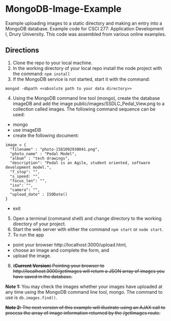 # MongoDB-Image-Example
Example uploading images to a static directory and making an entry into a MongoDB database.  Example code for CSCI 277: Application Development I, Drury University.  This code was assembled from various online examples.

## Directions
1. Clone the repo to your local machine.
2. In the working directory of your local repo install the node
project with the command: `npm install`
3. If the MongoDB service is not started, start it with the command:
```
mongod -dbpath <<absolute path to your data directory>>
```
4. Using the MongoDB command line tool (mongo), create the database imageDB and add the image public/images/SSDLC_Pedal_View.png to a collection called images.  The following command sequence can be used:
  * mongo
  * use imageDB
  * create the following document:
  ```
  image = {
    "filename" : "photo-1581092930041.png", 
    "photo_name" : "Pedal Model",
    "album" : "tech drawings", 
    "description": "Pedal is an Agile, student oriented, software development model.",
    "f_stop": "",
    "s_speed: "",
    "focus_len": "",
    "iso": "",
    "camera": "",
    "upload_date" : ISODate()
  }
  ```
  * exit
5. Open a terminal (command shell) and change directory to the working directory of your project.
6. Start the web server with either the command `npm start` or `node start`.
7. To run the app
  * point your browser http://localhost:3000/upload.html,
  * choose an image and complete the form, and
  * upload the image.
8. ~~(**Current Version**) Pointing your browser to http://localhost:3000/getImages will return a JSON array of images you have saved in the database.~~

**Note 1:** You may check the images whether your images have uploaded at any time using the MongoDB command line tool, mongo.  The command to use is `db.images.find()`.

~~**Note 2:** The next version of this example will illustrate using an AJAX call to process the array of image information returned by the /getImages route.~~
